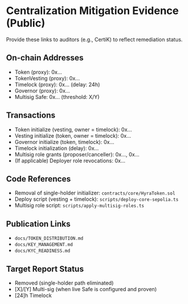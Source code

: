 # Centralization Mitigation Evidence (Public)

Provide these links to auditors (e.g., CertiK) to reflect remediation status.

## On-chain Addresses
- Token (proxy): 0x...
- TokenVesting (proxy): 0x...
- Timelock (proxy): 0x... (delay: 24h)
- Governor (proxy): 0x...
- Multisig Safe: 0x... (threshold: X/Y)

## Transactions
- Token initialize (vesting, owner = timelock): 0x...
- Vesting initialize (token, owner = timelock): 0x...
- Governor initialize (token, timelock): 0x...
- Timelock initialization (delay): 0x...
- Multisig role grants (proposer/canceller): 0x..., 0x...
- (If applicable) Deployer role revocations: 0x...

## Code References
- Removal of single-holder initializer: `contracts/core/HyraToken.sol`
- Deploy script (vesting + timelock): `scripts/deploy-core-sepolia.ts`
- Multisig role script: `scripts/apply-multisig-roles.ts`

## Publication Links
- `docs/TOKEN_DISTRIBUTION.md`
- `docs/KEY_MANAGEMENT.md`
- `docs/KYC_READINESS.md`

## Target Report Status
- Removed (single-holder path eliminated)
- [X]/[Y] Multi-sig (when live Safe is configured and proven)
- [24]h Timelock

